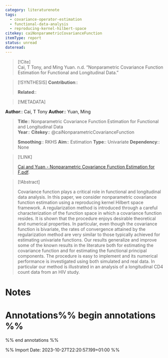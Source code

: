 ```yaml
---
category: literaturenote
tags:
  - covariance-operator-estimation
  - functional-data-analysis
  - reproducing-kernel-hilbert-space
citekey: caiNonparametricCovarianceFunction
itemType: report
status: unread
dateread:
---
```


> [!Cite]  
> Cai, T Tony, and Ming Yuan. n.d. “Nonparametric Covariance Function Estimation for Functional and Longitudinal Data.”

> [!SYNTHESIS] 
>**Contribution**::
>
>**Related**:: 
>

> [!METADATA]  
>
**Author**:: Cai, T Tony
**Author**:: Yuan, Ming<br>
> **Title**:: Nonparametric Covariance Function Estimation for Functional and Longitudinal Data    
> **Year**:: 
> **Citekey**:: @caiNonparametricCovarianceFunction    
>
> **Smoothing**:: RKHS
> **Aim**:: Estimation
>**Type**:: Univariate
>**Dependency**:: None


> [!LINK] 
>
> [Cai and Yuan - Nonparametric Covariance Function Estimation for F.pdf](file:///Users/steven/Zotero/storage/X49M7L7P/Cai%20and%20Yuan%20-%20Nonparametric%20Covariance%20Function%20Estimation%20for%20F.pdf).

>[!Abstract]
>
>Covariance function plays a critical role in functional and longitudinal data analysis. In this paper, we consider nonparametric covariance function estimation using a reproducing kernel Hilbert space framework. A regularization method is introduced through a careful characterization of the function space in which a covariance function resides. It is shown that the procedure enjoys desirable theoretical and numerical properties. In particular, even though the covariance function is bivariate, the rates of convergence attained by the regularization method are very similar to those typically achieved for estimating univariate functions. Our results generalize and improve some of the known results in the literature both for estimating the covariance function and for estimating the functional principal components. The procedure is easy to implement and its numerical performance is investigated using both simulated and real data. In particular our method is illustrated in an analysis of a longitudinal CD4 count data from an HIV study.
>>


# Notes<br>
# Annotations%% begin annotations %%  
 
  
%% end annotations %%

%% Import Date: 2023-10-27T22:20:57.199+01:00 %%
